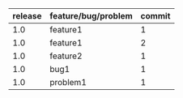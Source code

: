 
|release|feature/bug/problem|commit|
|---|---|---|
|1.0|feature1|1|
|1.0|feature1|2|
|1.0|feature2|1|
|1.0|bug1|1|
|1.0|problem1|1|
